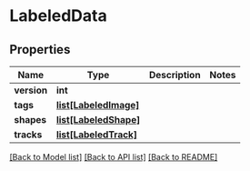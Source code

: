 # LabeledData

## Properties
Name | Type | Description | Notes
------------ | ------------- | ------------- | -------------
**version** | **int** |  | 
**tags** | [**list[LabeledImage]**](LabeledImage.md) |  | 
**shapes** | [**list[LabeledShape]**](LabeledShape.md) |  | 
**tracks** | [**list[LabeledTrack]**](LabeledTrack.md) |  | 

[[Back to Model list]](../README.md#documentation-for-models) [[Back to API list]](../README.md#documentation-for-api-endpoints) [[Back to README]](../README.md)

